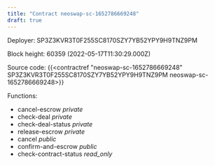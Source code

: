 ```yaml
---
title: "Contract neoswap-sc-1652786669248"
draft: true
---
```

Deployer: SP3Z3KVR3T0F255SC8170SZY7YB52YPY9H9TNZ9PM


 



Block height: 60359 (2022-05-17T11:30:29.000Z)

Source code: {{<contractref "neoswap-sc-1652786669248" SP3Z3KVR3T0F255SC8170SZY7YB52YPY9H9TNZ9PM neoswap-sc-1652786669248>}}

Functions:

* cancel-escrow _private_
* check-deal _private_
* check-deal-status _private_
* release-escrow _private_
* cancel _public_
* confirm-and-escrow _public_
* check-contract-status _read_only_

